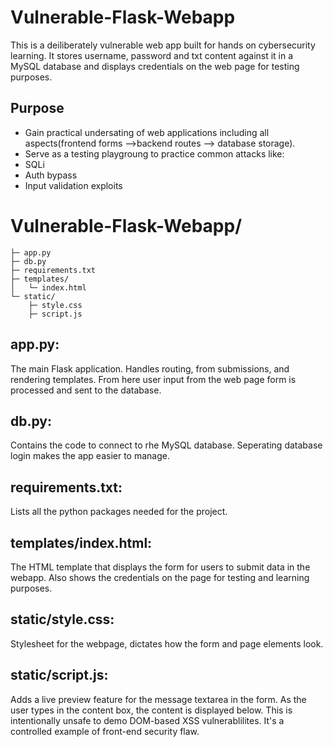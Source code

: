 # Vulnerable-Flask-Webapp
This is a deiliberately vulnerable web app built for hands on cybersecurity learning. It stores username, password and  txt content against it in a MySQL database and displays credentials on the web page for testing purposes.

## Purpose
- Gain practical undersating of web applications including all aspects(frontend forms -->backend routes   --> database storage).
- Serve as a testing playgroung to practice common attacks like:
- SQLi
- Auth bypass
- Input validation exploits


# Vulnerable-Flask-Webapp/
```
├─ app.py
├─ db.py
├─ requirements.txt
├─ templates/       
│   └─ index.html
└─ static/          
    ├─ style.css
    ├─ script.js
```

## app.py:
The main Flask application. Handles routing, from submissions, and rendering templates. From here user input from the web page form is processed and sent to the database.

## db.py:
Contains the code to connect to rhe MySQL database. Seperating database login makes the app easier to manage.

## requirements.txt:
Lists all the python packages needed for the project.

## templates/index.html:
The HTML template that displays the form for users to submit data in the webapp. Also shows the credentials on the page for testing and learning purposes.

## static/style.css:
Stylesheet for the webpage, dictates how the form and page elements look.

## static/script.js:
Adds a live preview feature for the message textarea in the form. As the user types in the content box, the content is displayed below. This is intentionally unsafe to demo DOM-based XSS vulnerablilites. It's a controlled example of front-end security flaw.

